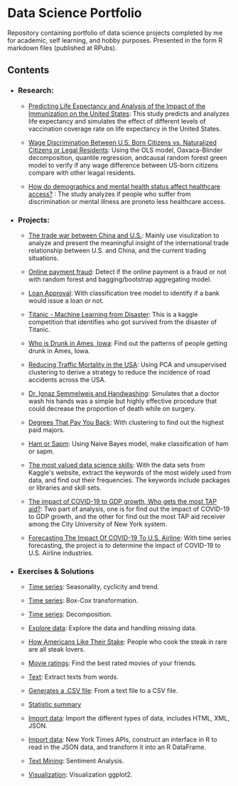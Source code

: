# Data Science Portfolio

Repository containing portfolio of data science projects completed by me for academic, self learning, and hobby purposes. Presented in the form R markdown files (published at RPubs).



## Contents


- ### Research:

     - [Predicting Life Expectancy and Analysis of the Impact of the Immunization on the United States](https://www.researchgate.net/publication/363047748_Predicting_Life_Expectancy_and_Analysis_of_the_Impact_of_the_Immunization_on_the_United_States): This study predicts and analyzes life expectancy and simulates the effect of different levels of vaccination coverage rate on life expectancy in the United States. 

     - [Wage Discrimination Between U.S. Born Citizens vs. Naturalized Citizens or Legal Residents](https://www.researchgate.net/publication/341090127_Wage_Discrimination_Between_US_Born_Citizens_vs_Naturalized_Citizens_or_Legal_Residents): Using the OLS model, Oaxaca-Blinder decomposition, quantile regression, andcausal random forest green model to verify if any wage difference between US-born citizens compare with other leagal residents.
     
    - [How do demographics and mental health status affect healthcare access?](https://www.researchgate.net/publication/341090152_How_do_demographics_and_mental_health_status_affect_healthcare_access) : The study analyzes if people who suffer from discrimination or mental illness are proneto less healthcare access.



- ### Projects:

     - [The trade war between China and U.S.](https://rpubs.com/nancunjie4560/901997): Mainly use visulization to analyze and present the meaningful insight of the international trade relationship between U.S. and China, and the current trading situations.

     - [Online payment fraud](https://rpubs.com/nancunjie4560/898977): Detect if the online payment is a fraud or not with random forest and bagging/bootstrap aggregating model.

     - [Loan Approval](https://rpubs.com/nancunjie4560/890128): With classification tree model to identify if a bank would issue a loan or not.

     - [Titanic - Machine Learning from Disaster](https://rpubs.com/nancunjie4560/935617): This is a kaggle competition that identifies who got survived from the disaster of Titanic.

     - [Who is Drunk in Ames, Iowa](https://rpubs.com/nancunjie4560/859646): Find out the patterns of people getting drunk in Ames, Iowa.

     - [Reducing Traffic Mortality in the USA](https://rpubs.com/nancunjie4560/855910): Using PCA and unsupervised clustering to derive a strategy to reduce the incidence of road accidents across the USA.

     - [Dr. Ignaz Semmelweis and Handwashing](https://rpubs.com/nancunjie4560/855311): Simulates that a doctor wash his hands was a simple but highly effective procedure that could decrease the proportion of death while on surgery.

     - [Degrees That Pay You Back](https://rpubs.com/nancunjie4560/854768): With clustering to find out the highest paid majors.

     - [Ham or Sapm](https://rpubs.com/nancunjie4560/835026): Using Naive Bayes model, make classification of ham or sapm.

     - [The most valued data science skills](https://rpubs.com/nancunjie4560/823477): With the data sets from Kaggle's website, extract the keywords of the most widely used from data, and find out their frequencies. The keywords include packages or libraries and skill sets.

     - [The impact of COVID-19 to GDP growth, Who gets the most TAP aid?](https://rpubs.com/nancunjie4560/817317): Two part of analysis, one is for find out the impact of COVID-19 to GDP growth, and the other for find out the most TAP aid receiver among the City University of New York system.

     - [Forecasting The Impact Of COVID-19 To U.S. Airline](https://rpubs.com/nancunjie4560/623285): With time series forecasting, the project is to determine the impact of COVID-19 to U.S. Airline industries. 
  


- ### Exercises & Solutions

    - [Time series](https://rpubs.com/nancunjie4560/778134): Seasonality, cyclicity and trend.
    
    - [Time series](https://rpubs.com/nancunjie4560/660213): Box-Cox transformation.
    
    - [Time series](https://rpubs.com/nancunjie4560/663457): Decomposition.
    
    - [Explore data](https://rpubs.com/nancunjie4560/667145): Explore the data and handling missing data.
    
    - [How Americans Like Their Stake](https://rpubs.com/nancunjie4560/DATA607): People who cook the steak in rare are all steak lovers.
    
    - [Movie ratings](https://rpubs.com/nancunjie4560/805578): Find the best rated movies of your friends.
    
    - [Text](https://rpubs.com/nancunjie4560/808227): Extract texts from words.
    
    - [Generates a .CSV file](https://rpubs.com/nancunjie4560/810842): From a text file to a CSV file.
    
    - [Statistic summary](https://rpubs.com/nancunjie4560/814021)
    
    - [Import data](https://rpubs.com/nancunjie4560/819471): Import the different types of data, includes HTML, XML, JSON.
    
    - [Import data](https://rpubs.com/nancunjie4560/826374): New York Times APIs, construct an interface in R to read in the JSON data, and transform it into an R DataFrame.
    
    - [Text Mining](https://rpubs.com/nancunjie4560/829552): Sentiment Analysis.
    
    - [Visualization](https://rpubs.com/nancunjie4560/860101): Visualization ggplot2.
     
    
    


